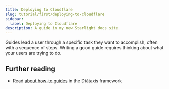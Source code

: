 ```yaml
---
title: Deploying to Cloudflare
slug: tutorial/first/deploying-to-cloudflare
sidebar:
  label: Deploying to Cloudflare
description: A guide in my new Starlight docs site.
---
```


Guides lead a user through a specific task they want to accomplish, often with a sequence of steps.
Writing a good guide requires thinking about what your users are trying to do.

## Further reading

- Read [about how-to guides](https://diataxis.fr/how-to-guides/) in the Diátaxis framework
